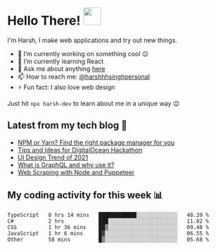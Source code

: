 # Hello There! <img src="https://media.giphy.com/media/hvRJCLFzcasrR4ia7z/giphy.gif" width="40px"></a>

I'm Harsh, I make web applications and try out new things.

 - :telescope: I’m currently working on something cool :wink:
 - :seedling: I’m currently learning React
 - :speech_balloon: Ask me about anything [here](https://github.com/harshhhdev/harshhhdev/discussions/1)
 - :mailbox: How to reach me: [@harshhhsinghpersonal](mailto:harshhh.singh.personal@gmail.com)
 - :zap: Fun fact: I also love web design

Just hit `npx harsh-dev` to learn about me in a unique way :wink:

## Latest from my tech blog :book:
<!-- BLOG-POST-LIST:START -->
- [NPM or Yarn? Find the right package manager for you](https://dev.to/harshhhdev/npm-or-yarn-find-the-right-pacakge-manager-for-you-17ko)
- [Tips and Ideas for DigitalOcean Hackathon](https://dev.to/harshhhdev/tips-and-ideas-for-digitalocean-hackathon-fha)
- [UI Design Trend of 2021](https://dev.to/harshhhdev/ui-design-trend-of-2021-4fb7)
- [What is GraphQL and why use it?](https://dev.to/harshhhdev/graphql-what-and-why-3f9n)
- [Web Scraping with Node and Puppeteer](https://dev.to/harshhhdev/guide-to-web-scraping-with-node-1kpe)
<!-- BLOG-POST-LIST:END -->

## My coding activity for this week 📊

<!--START_SECTION:waka-->
```text
TypeScript   8 hrs 14 mins   ████████████░░░░░░░░░░░░░   48.39 % 
C#           2 hrs           ███░░░░░░░░░░░░░░░░░░░░░░   11.82 % 
CSS          1 hr 36 mins    ██▒░░░░░░░░░░░░░░░░░░░░░░   09.48 % 
JavaScript   1 hr 6 mins     █▓░░░░░░░░░░░░░░░░░░░░░░░   06.55 % 
Other        58 mins         █▒░░░░░░░░░░░░░░░░░░░░░░░   05.68 % 
```
<!--END_SECTION:waka-->
